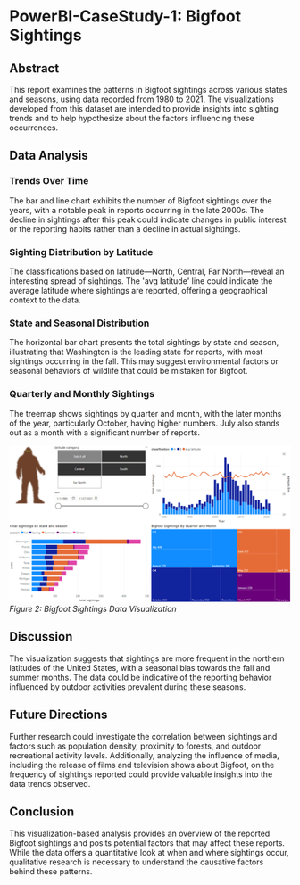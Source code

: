 # PowerBI-CaseStudy-1: Bigfoot Sightings

## Abstract
This report examines the patterns in Bigfoot sightings across various states and seasons, using data recorded from 1980 to 2021. The visualizations developed from this dataset are intended to provide insights into sighting trends and to help hypothesize about the factors influencing these occurrences.

## Data Analysis

### Trends Over Time
The bar and line chart exhibits the number of Bigfoot sightings over the years, with a notable peak in reports occurring in the late 2000s. The decline in sightings after this peak could indicate changes in public interest or the reporting habits rather than a decline in actual sightings.

### Sighting Distribution by Latitude
The classifications based on latitude—North, Central, Far North—reveal an interesting spread of sightings. The 'avg latitude' line could indicate the average latitude where sightings are reported, offering a geographical context to the data.

### State and Seasonal Distribution
The horizontal bar chart presents the total sightings by state and season, illustrating that Washington is the leading state for reports, with most sightings occurring in the fall. This may suggest environmental factors or seasonal behaviors of wildlife that could be mistaken for Bigfoot.

### Quarterly and Monthly Sightings
The treemap shows sightings by quarter and month, with the later months of the year, particularly October, having higher numbers. July also stands out as a month with a significant number of reports.

![Bigfoot Sightings Data Visualization](https://github.com/PWRXNDR/PowerBI-CaseStudy-1/blob/4c00070ba710322152b4028d280c92267c282cc9/BigFoot%20Sightings.png)
*Figure 2: Bigfoot Sightings Data Visualization*

## Discussion
The visualization suggests that sightings are more frequent in the northern latitudes of the United States, with a seasonal bias towards the fall and summer months. The data could be indicative of the reporting behavior influenced by outdoor activities prevalent during these seasons.

## Future Directions
Further research could investigate the correlation between sightings and factors such as population density, proximity to forests, and outdoor recreational activity levels. Additionally, analyzing the influence of media, including the release of films and television shows about Bigfoot, on the frequency of sightings reported could provide valuable insights into the data trends observed.

## Conclusion
This visualization-based analysis provides an overview of the reported Bigfoot sightings and posits potential factors that may affect these reports. While the data offers a quantitative look at when and where sightings occur, qualitative research is necessary to understand the causative factors behind these patterns.

